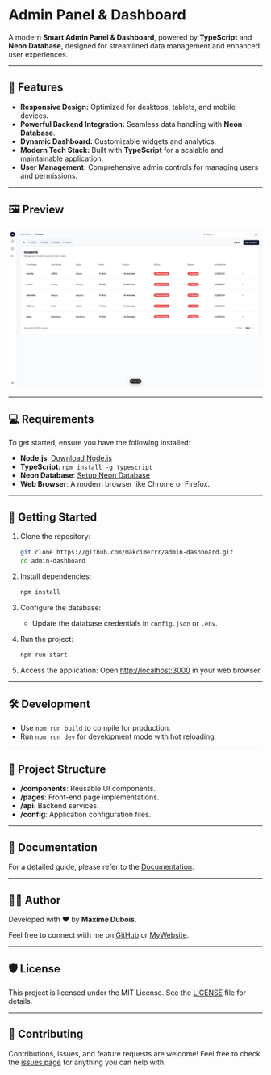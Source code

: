 # Admin Panel & Dashboard

A modern **Smart Admin Panel & Dashboard**, powered by **TypeScript** and **Neon Database**, designed for streamlined data management and enhanced user experiences.

---

## 🌟 Features

- **Responsive Design:** Optimized for desktops, tablets, and mobile devices.
- **Powerful Backend Integration:** Seamless data handling with **Neon Database**.
- **Dynamic Dashboard:** Customizable widgets and analytics.
- **Modern Tech Stack:** Built with **TypeScript** for a scalable and maintainable application.
- **User Management:** Comprehensive admin controls for managing users and permissions.

---

## 🖼️ Preview

![Smart Admin Panel Screenshot](/screenshots/img.png)

---

## 💻 Requirements

To get started, ensure you have the following installed:

- **Node.js**: [Download Node.js](https://nodejs.org/)
- **TypeScript**: `npm install -g typescript`
- **Neon Database**: [Setup Neon Database](https://neon.tech/)
- **Web Browser**: A modern browser like Chrome or Firefox.

---

## 🚀 Getting Started

1. Clone the repository:
   ```bash
   git clone https://github.com/makcimerrr/admin-dashboard.git
   cd admin-dashboard
   ```

2. Install dependencies:
   ```bash
   npm install
   ```

3. Configure the database:
    - Update the database credentials in `config.json` or `.env`.

4. Run the project:
   ```bash
   npm run start
   ```

5. Access the application:
   Open [http://localhost:3000](http://localhost:3000) in your web browser.

---

## 🛠️ Development

- Use `npm run build` to compile for production.
- Run `npm run dev` for development mode with hot reloading.

---

## 📂 Project Structure

- **/components**: Reusable UI components.
- **/pages**: Front-end page implementations.
- **/api**: Backend services.
- **/config**: Application configuration files.

---

## 📖 Documentation

For a detailed guide, please refer to the [Documentation](https://github.com/makcimerrr/admin-dashboard/docs).

---

## 👨‍💻 Author

Developed with ❤️ by **Maxime Dubois**.

Feel free to connect with me on [GitHub](https://github.com/makcimerrr) or [MyWebsite](https://makcimerrr.com).

---

## 🛡️ License

This project is licensed under the MIT License. See the [LICENSE](LICENSE) file for details.

---

## 🤝 Contributing

Contributions, issues, and feature requests are welcome! Feel free to check the [issues page](https://github.com/makcimerrr/admin-dashboard/issues) for anything you can help with.
